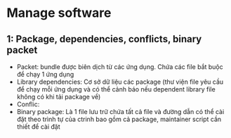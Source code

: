 # Manage software

## 1: Package, dependencies, conflicts, binary packet

- Packet: bundle được biên dịch từ các ứng dụng. Chứa các file bắt buộc để chạy 1 ứng dụng
- Library dependencies: Cơ sở dữ liệu các package (thư viện file yêu cầu để chạy mỗi ứng dụng và có thể cảnh báo nếu dependent library file không có khi tải package về)
- Conflic:
- Binary package: Là 1 file lưu trữ chứa tất cả file và đường dẫn có thể cài đặt theo trình tự của ctrinh bao gồm cả package, maintainer script cần thiết để cài đặt
